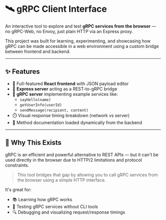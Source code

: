 # 🛰️ gRPC Client Interface

An interactive tool to explore and test **gRPC services from the browser** — no gRPC-Web, no Envoy, just plain HTTP via an Express proxy.

This project was built for learning, experimenting, and showcasing how gRPC can be made accessible in a web environment using a custom bridge between frontend and backend.

---

## ✨ Features

- 🚀 Full-featured **React frontend** with JSON payload editor
- 🔌 **Express server** acting as a REST-to-gRPC bridge
- 🧠 **gRPC server** implementing example services like:
  - `sayHello(name)`
  - `getUserInfo(userId)`
  - `sendMessage(recipient, content)`
- ⏱️ Visual response timing breakdown (network vs server)
- 📜 Method documentation loaded dynamically from the backend

---

## 🧠 Why This Exists

gRPC is an efficient and powerful alternative to REST APIs — but it can't be used directly in the browser due to HTTP/2 limitations and protocol constraints.

> This tool bridges that gap by allowing you to call gRPC services from the browser using a simple HTTP interface.

It's great for:
- 📚 Learning how gRPC works
- 🧪 Testing gRPC services without CLI tools
- 🔍 Debugging and visualizing request/response timings


